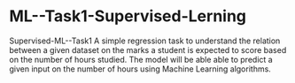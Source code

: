 # ML--Task1-Supervised-Lerning

Supervised-ML--Task1
A simple regression task to understand the relation between a given dataset on the marks a student is expected to score based on the number of hours studied. The model will be able able to predict a given input on the number of hours using Machine Learning algorithms.
